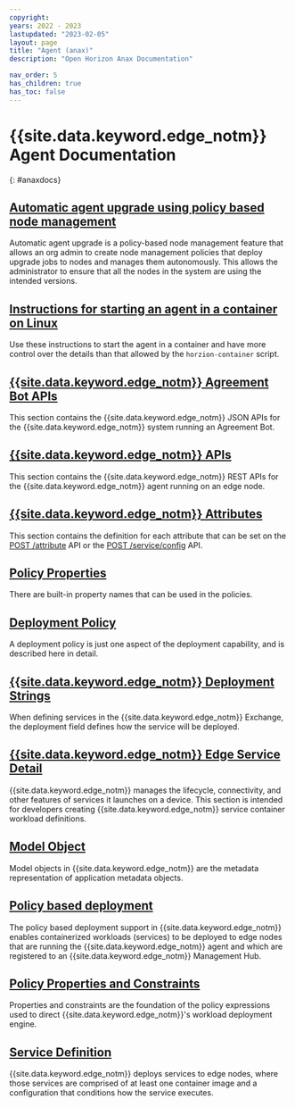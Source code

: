 ```yaml
---
copyright:
years: 2022 - 2023
lastupdated: "2023-02-05"
layout: page
title: "Agent (anax)"
description: "Open Horizon Anax Documentation"

nav_order: 5
has_children: true
has_toc: false
---
```


# {{site.data.keyword.edge_notm}} Agent Documentation
{: #anaxdocs}

## [Automatic agent upgrade using policy based node management](node_management_overview.md)

Automatic agent upgrade is a policy-based node management feature that allows an org admin to create node management policies that deploy upgrade jobs to nodes and manages them autonomously. This allows the administrator to ensure that all the nodes in the system are using the intended versions.

## [Instructions for starting an agent in a container on Linux](agent_container_manual_deploy.md)

Use these instructions to start the agent in a container and have more control over the details than that allowed by the `horzion-container` script.

## [{{site.data.keyword.edge_notm}} Agreement Bot APIs](agreement_bot_api.md)

This section contains the {{site.data.keyword.edge_notm}} JSON APIs for the {{site.data.keyword.edge_notm}} system running an Agreement Bot.

## [{{site.data.keyword.edge_notm}} APIs](api.md)

This section contains the {{site.data.keyword.edge_notm}} REST APIs for the {{site.data.keyword.edge_notm}} agent running on an edge node.

## [{{site.data.keyword.edge_notm}} Attributes](attributes.md)

This section contains the definition for each attribute that can be set on the [POST /attribute](./api.md#api-post--attribute) API or the [POST /service/config](./api.md#api-post--serviceconfig) API.

## [Policy Properties](built_in_policy.md)

There are built-in property names that can be used in the policies.

## [Deployment Policy](deployment_policy.md)

A deployment policy is just one aspect of the deployment capability, and is described here in detail.

## [{{site.data.keyword.edge_notm}} Deployment Strings](deployment_string.md)

When defining services in the {{site.data.keyword.edge_notm}} Exchange, the deployment field defines how the service will be deployed.

## [{{site.data.keyword.edge_notm}} Edge Service Detail](managed_workloads.md)

{{site.data.keyword.edge_notm}} manages the lifecycle, connectivity, and other features of services it launches on a device. This section is intended for developers creating {{site.data.keyword.edge_notm}} service container workload definitions.

## [Model Object](model_policy.md)

Model objects in {{site.data.keyword.edge_notm}} are the metadata representation of application metadata objects.

## [Policy based deployment](policy.md)

The policy based deployment support in {{site.data.keyword.edge_notm}} enables containerized workloads (services) to be deployed to edge nodes that are running the {{site.data.keyword.edge_notm}} agent and which are registered to an {{site.data.keyword.edge_notm}} Management Hub.

## [Policy Properties and Constraints](properties_and_constraints.md)

Properties and constraints are the foundation of the policy expressions used to direct {{site.data.keyword.edge_notm}}'s workload deployment engine.

## [Service Definition](service_def.md)

{{site.data.keyword.edge_notm}} deploys services to edge nodes, where those services are comprised of at least one container image and a configuration that conditions how the service executes.
